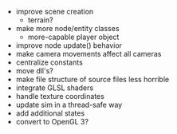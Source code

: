 * improve scene creation
	* terrain?
* make more node/entity classes
	* more-capable player object
* improve node update() behavior
* make camera movements affect all cameras
* centralize constants
* move dll's?
* make file structure of source files less horrible
* integrate GLSL shaders
* handle texture coordinates
* update sim in a thread-safe way
* add additional states
* convert to OpenGL 3?